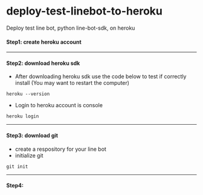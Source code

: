 # deploy-test-linebot-to-heroku
Deploy test line bot, python line-bot-sdk, on heroku
#### Step1: create heroku account
---
#### Step2: download heroku sdk
- After downloading heroku sdk use the code below to test if correctly install (You may want to restart the computer)
```
heroku --version
```
- Login to heroku account is console
```
heroku login
```
---
#### Step3: download git
- create a respository for your line bot
- initialize git 
```
git init
```
---
#### Step4:

